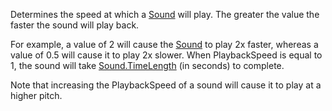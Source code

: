 Determines the speed at which a [Sound](https://create.roblox.com/docs/reference/engine/classes/Sound) will play. The greater the value
the faster the sound will play back.

For example, a value of 2 will cause the [Sound](https://create.roblox.com/docs/reference/engine/classes/Sound) to play 2x faster,
whereas a value of 0.5 will cause it to play 2x slower. When PlaybackSpeed
is equal to 1, the sound will take [Sound.TimeLength](https://create.roblox.com/docs/reference/engine/classes/Sound#TimeLength) (in seconds) to
complete.

Note that increasing the PlaybackSpeed of a sound will cause it to play at
a higher pitch.